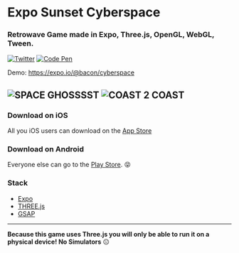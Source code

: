 # Expo Sunset Cyberspace

### Retrowave Game made in Expo, Three.js, OpenGL, WebGL, Tween.
[![Twitter](https://img.shields.io/badge/twitter-@baconbrix-55acee.svg?maxAge=2592000)](http://twitter.com/baconbrix)
[![Code Pen](https://img.shields.io/badge/CodePen-EvanBacon-000000.svg?maxAge=2592000)](http://codepen.io/EvanBacon/)

Demo: https://expo.io/@bacon/cyberspace


![SPACE GHOSSSST](https://media.giphy.com/media/xUNd9P7Rubra8ipObS/giphy.gif?raw=true "Preview Gif 😀 ...I love you")
![COAST 2 COAST](https://media.giphy.com/media/l1J9vlOIFN1dklY1q/giphy.gif?raw=true "Preview Gif 😀 ...I love you")
----


### Download on iOS

All you iOS users can download on the [App Store](https://itunes.apple.com/us/app/sunset-cyberspace/id1332439319?ls=1&mt=8)

### Download on Android

Everyone else can go to the [Play Store](https://play.google.com/store/apps/details?id=com.evanbacon.cyberspace). 😝

### Stack

- [Expo](http://expo.io)
- [THREE.js](https://threejs.org/)
- [GSAP](https://greensock.com/)

----

**Because this game uses Three.js you will only be able to run it on a physical device! No Simulators** 😐
